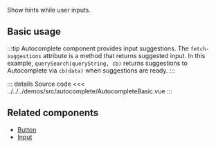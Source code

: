 Show hints while user inputs.

## Basic usage

:::tip
Autocomplete component provides input suggestions.
The `fetch-suggestions` attribute is a method that returns suggested input.
In this example, `querySearch(queryString, cb)` returns suggestions to Autocomplete via `cb(data)` when suggestions are ready.
:::

<AutocompleteBasic />

::: details Source code
<<< ../../../demos/src/autocomplete/AutocompleteBasic.vue
:::

## Related components

- [Button](/components/button/button.doc)
- [Input](/components/input/input.doc)
